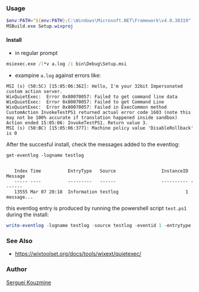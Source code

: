 ### Usage

```powershell
$env:PATH="${env:PATH};C:\Windows\Microsoft.NET\Framework\v4.0.30319"
MSBuild.exe Setup.wixproj
```
#### Install

* in regular prompt

```cmd
msiexec.exe /l*v a.log /i bin\Debug\Setup.msi
```


* exampine `a.log` against errors like:

```text
MSI (s) (50:5C) [15:05:06:362]: Hello, I'm your 32bit Impersonated custom action server.
WixQuietExec:  Error 0x80070057: Failed to get command line data
WixQuietExec:  Error 0x80070057: Failed to get Command Line
WixQuietExec:  Error 0x80070057: Failed in ExecCommon method
CustomAction InvokeTestPS1 returned actual error code 1603 (note this may not be 100% accurate if translation happened inside sandbox)
Action ended 15:05:06: InvokeTestPS1. Return value 3.
MSI (s) (50:BC) [15:05:06:377]: Machine policy value 'DisableRollback' is 0

```

After the succesful install, check the messages added to the eventlog:
```poweshell
get-eventlog -logname testlog
```
```text

   Index Time          EntryType   Source                 InstanceID Message
   ----- ----          ---------   ------                 ---------- -------
   13555 Mar 07 20:18  Information testlog                         1 message...

```

this eventlog entry is produced by running the powershell script `test.ps1` during the install:
```powershell
write-eventlog -logname testlog -source testlog -eventid 1 -entrytype  information -message 'message from the script'
```
### See Also

  * https://wixtoolset.org/docs/tools/wixext/quietexec/


### Author
[Serguei Kouzmine](kouzmine_serguei@yahoo.com)
